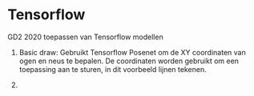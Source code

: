 # Tensorflow

GD2 2020 toepassen van Tensorflow modellen

1. Basic draw:  Gebruikt Tensorflow Posenet om de XY coordinaten van ogen en neus te bepalen. De coordinaten worden gebruikt om een toepassing aan te sturen, in dit voorbeeld lijnen tekenen.


2. 



